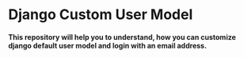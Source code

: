 # Django Custom User Model

#### This repository will help you to understand, how you can customize django default user model and login with an email address.
